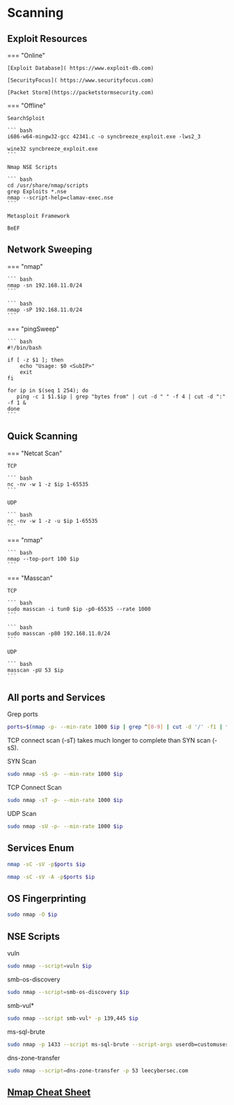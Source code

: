 # Scanning

## Exploit Resources

=== "Online"

	[Exploit Database]( https://www.exploit-db.com)

	[SecurityFocus]( https://www.securityfocus.com)

	[Packet Storm](https://packetstormsecurity.com)

=== "Offline"

	SearchSploit

	``` bash
	i686-w64-mingw32-gcc 42341.c -o syncbreeze_exploit.exe -lws2_3

	wine32 syncbreeze_exploit.exe
	```

	Nmap NSE Scripts

	``` bash
	cd /usr/share/nmap/scripts
	grep Exploits *.nse
	nmap --script-help=clamav-exec.nse
	```

	Metasploit Framework

	BeEF

## Network Sweeping

=== "nmap"

	``` bash
	nmap -sn 192.168.11.0/24
	```

	``` bash
	nmap -sP 192.168.11.0/24
	```

=== "pingSweep"

	``` bash
	#!/bin/bash

	if [ -z $1 ]; then
		echo "Usage: $0 <SubIP>"
		exit
	fi

	for ip in $(seq 1 254); do
	   ping -c 1 $1.$ip | grep "bytes from" | cut -d " " -f 4 | cut -d ":" -f 1 &
	done
	```

## Quick Scanning

=== "Netcat Scan"

	TCP

	``` bash
	nc -nv -w 1 -z $ip 1-65535
	```

	UDP

	``` bash
	nc -nv -w 1 -z -u $ip 1-65535
	```

=== "nmap"

	``` bash
	nmap --top-port 100 $ip
	```

=== "Masscan"

	TCP

	``` bash
	sudo masscan -i tun0 $ip -p0-65535 --rate 1000
	```

	``` bash
	sudo masscan -p80 192.168.11.0/24
	```

	UDP

	``` bash
	masscan -pU 53 $ip
	```

## All ports and Services

Grep ports

``` bash
ports=$(nmap -p- --min-rate 1000 $ip | grep ^[0-9] | cut -d '/' -f1 | tr '\n' ',' | sed s/,$//)
```

TCP connect scan (-sT) takes much longer to complete than SYN scan (-sS).

SYN Scan

``` bash
sudo nmap -sS -p- --min-rate 1000 $ip
```

TCP Connect Scan

``` bash
sudo nmap -sT -p- --min-rate 1000 $ip
```

UDP Scan

``` bash
sudo nmap -sU -p- --min-rate 1000 $ip
```

## Services Enum

``` bash
nmap -sC -sV -p$ports $ip
```

``` bash
nmap -sC -sV -A -p$ports $ip
```

## OS Fingerprinting

``` bash
sudo nmap -O $ip
```

## NSE Scripts

vuln

``` bash
sudo nmap --script=vuln $ip
```

smb-os-discovery

``` bash
sudo nmap --script=smb-os-discovery $ip
```

smb-vul*

``` bash
sudo nmap --script smb-vul* -p 139,445 $ip
```

ms-sql-brute

``` bash
sudo nmap -p 1433 --script ms-sql-brute --script-args userdb=customuser.txt,passdb=custompass.txt <host>
```

dns-zone-transfer

``` bash
sudo nmap --script=dns-zone-transfer -p 53 leecybersec.com
```

## [Nmap Cheat Sheet](https://www.stationx.net/nmap-cheat-sheet)